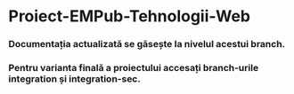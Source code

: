 # Proiect-EMPub-Tehnologii-Web

### Documentația actualizată se găsește la nivelul acestui branch.
### Pentru varianta finală a proiectului accesați branch-urile integration și integration-sec.
